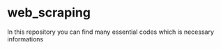 # web_scraping
In this repository you can find many essential codes which is necessary informations
